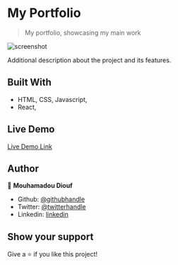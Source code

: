# My Portfolio

> My portfolio, showcasing my main work

![screenshot](./app_screenshot.png)

Additional description about the project and its features.

## Built With

- HTML, CSS, Javascript,
- React,

## Live Demo

[Live Demo Link](https://mouhadiouf.github.io/portfolio/)



## Author

👤 **Mouhamadou Diouf**

- Github: [@githubhandle](https://github.com/MouhaDiouf)
- Twitter: [@twitterhandle](https://twitter.com/mouhamadiouf)
- Linkedin: [linkedin](https://linkedin.com/mouhadiouf)


## Show your support

Give a ⭐️ if you like this project!

